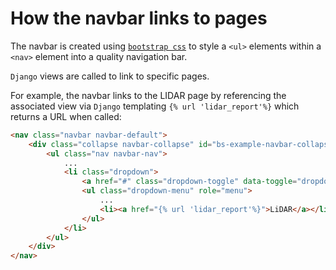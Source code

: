 # How the navbar links to pages

The navbar is created using [`bootstrap css`](https://getbootstrap.com/) to style a `<ul>` elements within a `<nav>` element into a quality navigation bar.

`Django` views are called to link to specific pages.

For example, the navbar links to the LIDAR page by referencing the associated view via `Django` templating `{% url 'lidar_report'%}` which returns a URL when called: 

```html
<nav class="navbar navbar-default">
    <div class="collapse navbar-collapse" id="bs-example-navbar-collapse-1">
        <ul class="nav navbar-nav">
            ...
            <li class="dropdown">
                <a href="#" class="dropdown-toggle" data-toggle="dropdown" role="button" aria-expanded="false">Reports<span class="caret"></span></a>
                <ul class="dropdown-menu" role="menu">
                    ...
                    <li><a href="{% url 'lidar_report'%}">LiDAR</a></li>
                </ul>
            </li>
        </ul>
    </div>
</nav>
```
